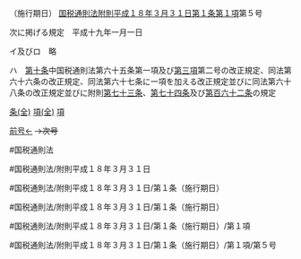 （施行期日）
[国税通則法附則平成１８年３月３１日第１条第１項](国税通則法＿＿＿＿附則平成１８年３月３１日第１条第１項)第５号

次に掲げる規定　平成十九年一月一日

イ及びロ　略

ハ　[第十条](国税通則法＿＿＿＿附則平成１８年３月３１日第１０条第１項)中国税通則法第六十五条第一項及び[第三項](国税通則法＿＿＿＿附則平成１８年３月３１日第１条第３項)第二号の改正規定、同法第六十六条の改正規定、同法第六十七条に一項を加える改正規定並びに同法第六十八条の改正規定並びに附則[第七十三条](国税通則法＿＿＿＿附則平成１８年３月３１日第７３条第１項)、[第七十四条](国税通則法＿＿＿＿附則平成１８年３月３１日第７４条第１項)及び[第百六十二条](国税通則法＿＿＿＿附則平成１８年３月３１日第１６２条第１項)の規定

[条(全)](国税通則法＿＿＿＿附則平成１８年３月３１日第１条_.md)    [項(全)](国税通則法＿＿＿＿附則平成１８年３月３１日第１条第１項_.md)    [項](国税通則法＿＿＿＿附則平成１８年３月３１日第１条第１項.md)

[前号←](国税通則法＿＿＿＿附則平成１８年３月３１日第１条第１項第４号.md)  ~~→次号~~

#国税通則法

#国税通則法/附則平成１８年３月３１日

#国税通則法/附則平成１８年３月３１日/第１条（施行期日）

#国税通則法/附則平成１８年３月３１日/第１条（施行期日）

#国税通則法/附則平成１８年３月３１日/第１条（施行期日）/第１項

#国税通則法/附則平成１８年３月３１日/第１条（施行期日）/第１項/第５号

